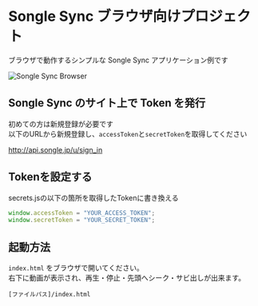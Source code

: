 # Songle Sync ブラウザ向けプロジェクト

ブラウザで動作するシンプルな Songle Sync アプリケーション例です  

![Songle Sync Browser](ss.png "Songle Sync Browser")

## Songle Sync のサイト上で Token を発行

初めての方は新規登録が必要です  
以下のURLから新規登録し、`accessToken`と`secretToken`を取得してください

http://api.songle.jp/u/sign_in

## Tokenを設定する

secrets.jsの以下の箇所を取得したTokenに書き換える

```javascript
window.accessToken = "YOUR_ACCESS_TOKEN";
window.secretToken = "YOUR_SECRET_TOKEN";
```

## 起動方法

 `index.html` をブラウザで開いてください。  
右下に動画が表示され、再生・停止・先頭へシーク・サビ出しが出来ます。  

```
[ファイルパス]/index.html
```
